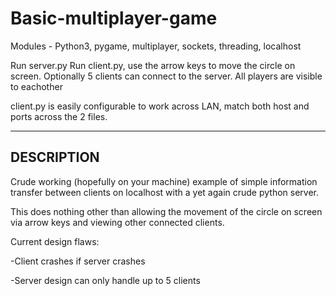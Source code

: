 # Basic-multiplayer-game
Modules - Python3, pygame, multiplayer, sockets, threading, localhost

Run server.py
Run client.py, use the arrow keys to move the circle on screen.
Optionally 5 clients can connect to the server. All players are visible to eachother

client.py is easily configurable to work across LAN, match both host and ports across the 2 files.

-----------
DESCRIPTION
-----------
Crude working (hopefully on your machine) example of simple information transfer between clients on localhost with a
yet again crude python server.

This does nothing other than allowing the movement of the circle on screen via arrow keys and viewing other connected clients.

Current design flaws:

-Client crashes if server crashes

-Server design can only handle up to 5 clients
